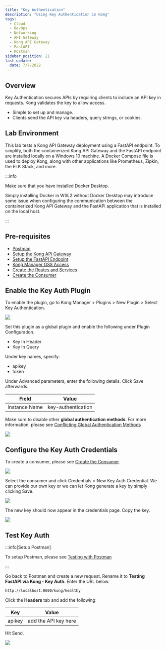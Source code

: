 ```yaml
---
title: "Key Authentication"
description: "Using Key Authentication in Kong"
tags: 
  - Cloud
  - DevOps
  - Networking 
  - API Gateway
  - Kong API Gateway
  - FastAPI 
  - Postman
sidebar_position: 21
last_update:
  date: 7/7/2022
---
```



## Overview

Key Authentication secures APIs by requiring clients to include an API key in requests. Kong validates the key to allow access.  

- Simple to set up and manage.  
- Clients send the API key via headers, query strings, or cookies.

## Lab Environment

This lab tests a Kong API Gateway deployment using a FastAPI endpoint. To simplify, both the containerized Kong API Gateway and the FastAPI endpoint are installed locally on a Windows 10 machine. A Docker Compose file is used to deploy Kong, along with other applications like Prometheus, Zipkin, the ELK Stack, and more.

:::info 

Make sure that you have installed Docker Desktop. 

Simply installing Docker in WSL2 without Docker Desktop may introduce some issue when configuring the communication between the containerized Kong API Gateway and the FastAPI application that is installed on the local host.

:::

## Pre-requisites 

- [Postman](https://www.postman.com/downloads/)
- [Setup the Kong API Gateway](/docs/021-Software-Engineering/081-Kong-API-Gateway/015-Containerized-Kong-and-Other-Apps.md)
- [Setup the FastAPI Endpoint](/docs/021-Software-Engineering/081-Kong-API-Gateway/016-Testing-wth-an-FastAPI-Endpoint.md#setup-the-api-endpoint)
- [Kong Manager OSS Access](/docs/021-Software-Engineering/081-Kong-API-Gateway/015-Containerized-Kong-and-Other-Apps.md)
- [Create the Routes and Services](/docs/021-Software-Engineering/081-Kong-API-Gateway/016-Testing-wth-an-FastAPI-Endpoint.md)
- [Create the Consumer](/docs/021-Software-Engineering/081-Kong-API-Gateway/017-Consumers-Plugins-Upstreams.md#create-the-kong-consumer)

## Enable the Key Auth Plugin 

To enable the plugin, go to Kong Manager > Plugins > New Plugin > Select Key Authentication.

![](/img/docs/12022024-kong-gw-basic-auth-plugin.png)

Set this plugin as a global plugin and enable the following under Plugin Configuration.

- Key In Header
- Key In Query

Under key names, specify:

- apikey
- token

Under Advanced parameters, enter the following details. Click Save afterwards.

| Field         | Value                                 |
|---------------|---------------------------------------|
| Instance Name | key-authentication                    |  

Make sure to disable other **global authentication methods**. For more information, please see [Conflicting Global Authentication Methods](/docs/021-Software-Engineering/081-Kong-API-Gateway/030-Kong-Authentication/032-HMAC-Authentication.md#conflicting-global-authentication-methods)

![](/img/docs/12022024-kong-gw-key-auth-plugin.png)


## Configure the Key Auth Credentials 

To create a consumer, please see [Create the Consumer](/docs/021-Software-Engineering/081-Kong-API-Gateway/017-Consumers-Plugins-Upstreams.md#create-the-kong-consumer).

![](/img/docs/12022024-kong-gw-consumer-created-already.png)

Select the consumer and click Credentials > New Key Auth Credential. We can provide our own key or we can let Kong generate a key by simply clicking Save. 

![](/img/docs/12022024-kong-gw-key-auth-genrate-own-key.png)

The new key should now appear in the credentials page. Copy the key.

![](/img/docs/12022024-kong-gw-key-auth-genrate-own-key-appear.png)


## Test Key Auth 

:::info[Setup Postman]

To setup Postman, please see [Testing with Postman](/docs/021-Software-Engineering/081-Kong-API-Gateway/016-Testing-wth-an-FastAPI-Endpoint.md#testing-with-postman)

:::

Go back to Postman and create a new request. Rename it to **Testing FastAPI via Kong - Key Auth**. Enter the URL below.

```bash
http://localhost:8000/kong/healthy 
```

Click the **Headers** tab and add the following:

| Key             | Value                         |
|-----------------|-------------------------------|
| apikey          | add the API key here          |

Hit Send.

![](/img/docs/12022024-kong-gw-key-auth-working-in-postman.png)
